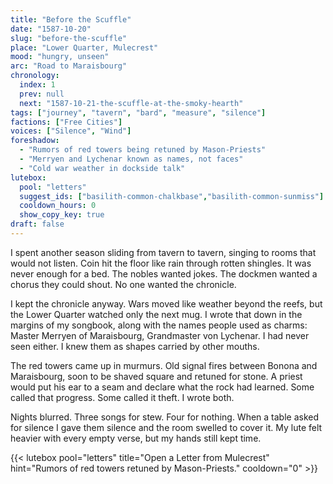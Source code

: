 ```yaml
---
title: "Before the Scuffle"
date: "1587-10-20"
slug: "before-the-scuffle"
place: "Lower Quarter, Mulecrest"
mood: "hungry, unseen"
arc: "Road to Maraisbourg"
chronology:
  index: 1
  prev: null
  next: "1587-10-21-the-scuffle-at-the-smoky-hearth"
tags: ["journey", "tavern", "bard", "measure", "silence"]
factions: ["Free Cities"]
voices: ["Silence", "Wind"]
foreshadow:
  - "Rumors of red towers being retuned by Mason-Priests"
  - "Merryen and Lychenar known as names, not faces"
  - "Cold war weather in dockside talk"
lutebox:
  pool: "letters"
  suggest_ids: ["basilith-common-chalkbase","basilith-common-sunmiss"]
  cooldown_hours: 0
  show_copy_key: true
draft: false
---
```


I spent another season sliding from tavern to tavern, singing to rooms that would not listen. Coin hit the floor like rain through rotten shingles. It was never enough for a bed. The nobles wanted jokes. The dockmen wanted a chorus they could shout. No one wanted the chronicle.

I kept the chronicle anyway. Wars moved like weather beyond the reefs, but the Lower Quarter watched only the next mug. I wrote that down in the margins of my songbook, along with the names people used as charms: Master Merryen of Maraisbourg, Grandmaster von Lychenar. I had never seen either. I knew them as shapes carried by other mouths.

The red towers came up in murmurs. Old signal fires between Bonona and Maraisbourg, soon to be shaved square and retuned for stone. A priest would put his ear to a seam and declare what the rock had learned. Some called that progress. Some called it theft. I wrote both.

Nights blurred. Three songs for stew. Four for nothing. When a table asked for silence I gave them silence and the room swelled to cover it. My lute felt heavier with every empty verse, but my hands still kept time.
  
{{< lutebox pool="letters" title="Open a Letter from Mulecrest" hint="Rumors of red towers retuned by Mason-Priests." cooldown="0" >}}
